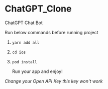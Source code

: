 # ChatGPT_Clone
ChatGPT Chat Bot

Run below commands before running project

1. `yarn add all`
2. `cd ios`
3. `pod install`

   Run your app and enjoy! 


*Change your Open API Key this key won't work*
